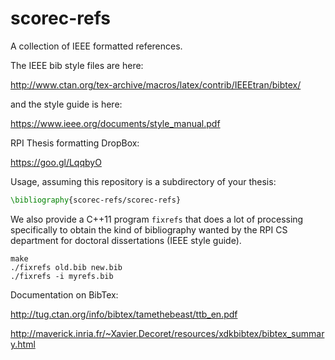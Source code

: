 # scorec-refs

A collection of IEEE formatted references.

The IEEE bib style files are here:

http://www.ctan.org/tex-archive/macros/latex/contrib/IEEEtran/bibtex/

and the style guide is here:

https://www.ieee.org/documents/style_manual.pdf

RPI Thesis formatting DropBox:

https://goo.gl/LqqbyO

Usage, assuming this repository is a subdirectory
of your thesis:

```latex
\bibliography{scorec-refs/scorec-refs}
```

We also provide a C++11 program `fixrefs` that does
a lot of processing specifically to obtain the kind
of bibliography wanted by the RPI CS department for
doctoral dissertations (IEEE style guide).

```
make
./fixrefs old.bib new.bib
./fixrefs -i myrefs.bib
```

Documentation on BibTex:

http://tug.ctan.org/info/bibtex/tamethebeast/ttb_en.pdf

http://maverick.inria.fr/~Xavier.Decoret/resources/xdkbibtex/bibtex_summary.html
